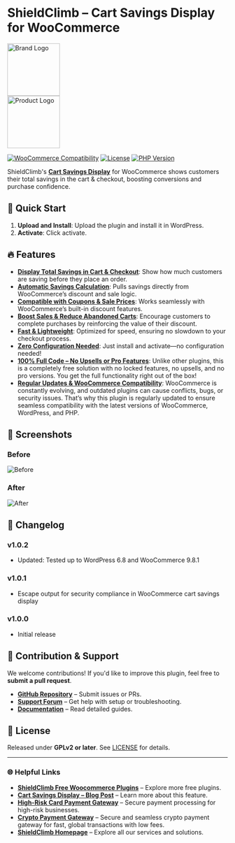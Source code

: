 # ShieldClimb – Cart Savings Display for WooCommerce

<p align="left">
  <img src="https://shieldclimb.com/wp-content/uploads/2025/03/ShieldClimb-logo-with-name-500x200-1.png" alt="Brand Logo" width="120"><br>
  <img src="https://shieldclimb.com/wp-content/uploads/2025/03/Cart-Savings-Display-for-WooCommerce.png" alt="Product Logo" width="120">
</p>

[![WooCommerce Compatibility](https://img.shields.io/badge/WooCommerce-5.8+-blue)](https://woocommerce.com/)
[![License](https://img.shields.io/badge/License-GPLv2%2B-blue)](https://www.gnu.org/licenses/old-licenses/gpl-2.0.html)
[![PHP Version](https://img.shields.io/badge/PHP-7.2+-blue)](https://www.php.net/)

ShieldClimb's **[Cart Savings Display](https://shieldclimb.com/free-woocommerce-plugins/cart-savings-display/)** for WooCommerce shows customers their total savings in the cart & checkout, boosting conversions and purchase confidence.


## 🚀 Quick Start

1. **Upload and Install**: Upload the plugin and install it in WordPress.
2. **Activate**: Click activate.

## 🔥 Features

- **[Display Total Savings in Cart & Checkout](https://shieldclimb.com/free-woocommerce-plugins/cart-savings-display/)**: Show how much customers are saving before they place an order.
- **[Automatic Savings Calculation](https://shieldclimb.com/free-woocommerce-plugins/cart-savings-display/)**: Pulls savings directly from WooCommerce’s discount and sale logic.
- **[Compatible with Coupons & Sale Prices](https://shieldclimb.com/free-woocommerce-plugins/cart-savings-display/)**: Works seamlessly with WooCommerce’s built-in discount features.
- **[Boost Sales & Reduce Abandoned Carts](https://shieldclimb.com/free-woocommerce-plugins/cart-savings-display/)**: Encourage customers to complete purchases by reinforcing the value of their discount.
- **[Fast & Lightweight](https://shieldclimb.com/free-woocommerce-plugins/cart-savings-display/)**: Optimized for speed, ensuring no slowdown to your checkout process.
- **[Zero Configuration Needed](https://shieldclimb.com/free-woocommerce-plugins/cart-savings-display/)**: Just install and activate—no configuration needed!
- **[100% Full Code – No Upsells or Pro Features](https://shieldclimb.com/free-woocommerce-plugins/cart-savings-display/)**: Unlike other plugins, this is a completely free solution with no locked features, no upsells, and no pro versions. You get the full functionality right out of the box!
- **[Regular Updates & WooCommerce Compatibility](https://shieldclimb.com/free-woocommerce-plugins/cart-savings-display/)**: WooCommerce is constantly evolving, and outdated plugins can cause conflicts, bugs, or security issues. That’s why this plugin is regularly updated to ensure seamless compatibility with the latest versions of WooCommerce, WordPress, and PHP.

## 📸 Screenshots

### Before
![Before](https://shieldclimb.com/wp-content/uploads/2025/03/Screenshot-1-4.png)

### After
![After](https://shieldclimb.com/wp-content/uploads/2025/03/Screenshot-2-4.png)

## 📜 Changelog

### v1.0.2
- Updated: Tested up to WordPress 6.8 and WooCommerce 9.8.1

### v1.0.1
- Escape output for security compliance in WooCommerce cart savings display

### v1.0.0
- Initial release

## 🤝 Contribution & Support

We welcome contributions! If you'd like to improve this plugin, feel free to **submit a pull request**.

- **[GitHub Repository](https://github.com/shieldclimb/cart-savings-display/)** – Submit issues or PRs.
- **[Support Forum](https://shieldclimb.com/contact-us/)** – Get help with setup or troubleshooting.
- **[Documentation](https://shieldclimb.com/free-woocommerce-plugins/cart-savings-display/)** – Read detailed guides.

## 📜 License

Released under **GPLv2 or later**. See [LICENSE](https://www.gnu.org/licenses/old-licenses/gpl-2.0.html) for details.

---
### 🌐 Helpful Links
- **[ShieldClimb Free Woocommerce Plugins](https://shieldclimb.com/free-woocommerce-plugins/)** – Explore more free plugins.
- **[Cart Savings Display – Blog Post](https://shieldclimb.com/blog/cart-savings-display/)** – Learn more about this feature.
- **[High-Risk Card Payment Gateway](https://shieldclimb.com/high-risk-payment-gateway/)** – Secure payment processing for high-risk businesses.
- **[Crypto Payment Gateway](https://shieldclimb.com/crypto-payment-gateway/)** – Secure and seamless crypto payment gateway for fast, global transactions with low fees. 
- **[ShieldClimb Homepage](https://shieldclimb.com/)** – Explore all our services and solutions.